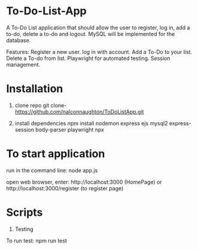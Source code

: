 # To-Do-List-App
A To-Do List application that should allow the user to register, log in, add a to-do, delete a to-do and logout.
MySQL will be implemented for the database.

Features:
Register a new user.
log in with account.
Add a To-Do to your list.
Delete a To-do from list.
Playwright for automated testing.
Session management.

# Installation
1. clone repo
git clone- https://github.com/nalconnaughton/ToDoListApp.git

2. install dependencies
   npm install nodemon express ejs mysql2 express-session body-parser playwright npx

# To start application
run in the command line: node app.js

open web browser, enter: http://localhost:3000 (HomePage) or http://localhost:3000/register (to register page)

# Scripts
1. Testing

To run test: npm run test
